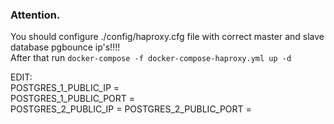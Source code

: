 ### Attention.  

You should configure ./config/haproxy.cfg file with correct master and slave database pgbounce ip's!!!!  
After that run ```docker-compose -f docker-compose-haproxy.yml up -d```  

EDIT:  
POSTGRES_1_PUBLIC_IP =  
POSTGRES_1_PUBLIC_PORT =  
POSTGRES_2_PUBLIC_IP = 
POSTGRES_2_PUBLIC_PORT = 

